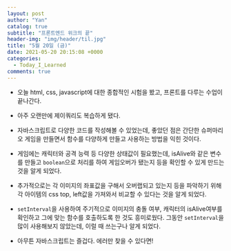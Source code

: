 ```yaml
---
layout: post
author: "Yan"
catalog: true
subtitle: "프론트엔드 위크의 끝"
header-img: "img/header/til.jpg"
title: "5월 20일 (금)"
date: 2021-05-20 20:15:08 +0000
categories:
  - Today_I_Learned
comments: true
---
```


- 오늘 html, css, javascript에 대한 종합적인 시험을 봤고, 프론트를 다루는 수업이 끝나간다.
- 아주 오랜만에 제이쿼리도 복습하게 됐다.
- 자바스크립트로 다양한 코드를 작성해볼 수 있었는데, 좋았던 점은 간단한 슈퍼마리오 게임을 만들면서 함수를 다양하게 만들고 사용하는 방법을 익힌 것이다.
- 게임에는 캐릭터와 공격 능력 등 다양한 상태값이 필요했는데, isAlive와 같은 변수를 만들고 `boolean`으로 처리를 하여 게임오버가 됐는지 등을 확인할 수 있게 만드는 것을 알게 되었다.
- 추가적으로는 각 이미지의 좌표값을 구해서 오버랩되고 있는지 등을 파악하기 위해 각 아이템의 css top, left값을 가져와서 비교할 수 있다는 것을 알게 되었다.
- `setInterval`을 사용하여 주기적으로 이미지의 충돌 여부, 캐릭터의 isAlive여부를 확인하고 그에 맞는 함수를 호출하도록 한 것도 흥미로웠다. 그동안 `setInterval`을 많이 사용해보지 않았는데, 이럴 때 쓰는구나 알게 되었다.

- 아무튼 자바스크립트는 즐겁다. 에러만 찾을 수 있다면!

